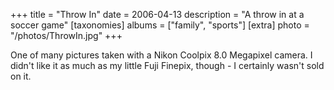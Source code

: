 +++
title = "Throw In"
date = 2006-04-13
description = "A throw in at a soccer game"
[taxonomies]
albums = ["family", "sports"]
[extra]
photo = "/photos/ThrowIn.jpg"
+++

One of many pictures taken with a Nikon Coolpix 8.0 Megapixel camera. I didn't like it as much as my little Fuji Finepix, though - I certainly wasn't sold on it.
